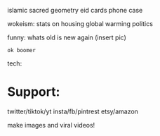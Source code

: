 islamic sacred geometry 
eid cards
phone case

wokeism:
	stats on housing
	global warming
	politics

funny:
	whats old is new again (insert pic)

	ok boomer
tech:




# Support:

twitter/tiktok/yt
insta/fb/pintrest
etsy/amazon

make images and viral videos!

